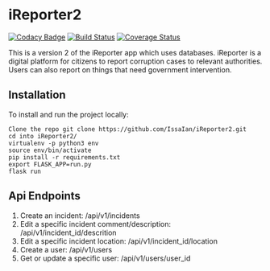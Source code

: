 # iReporter2
[![Codacy Badge](https://api.codacy.com/project/badge/Grade/9b7374eb098e48c5a7d5c77bb123a6b1)](https://app.codacy.com/app/IssaIan/iReporter2?utm_source=github.com&utm_medium=referral&utm_content=IssaIan/iReporter2&utm_campaign=Badge_Grade_Settings)
[![Build Status](https://travis-ci.org/IssaIan/iReporter2.svg?branch=develop)](https://travis-ci.org/IssaIan/iReporter2)
[![Coverage Status](https://coveralls.io/repos/github/IssaIan/iReporter2/badge.svg?branch=develop)](https://coveralls.io/github/IssaIan/iReporter2?branch=develop)


This is a version 2 of the iReporter app which uses databases.
iReporter is a digital platform for citizens to report corruption cases to relevant authorities. Users can also report on things that need government intervention.

## Installation
To install and run the project locally:

    Clone the repo git clone https://github.com/IssaIan/iReporter2.git
    cd into iReporter2/
    virtualenv -p python3 env
    source env/bin/activate
    pip install -r requirements.txt
    export FLASK_APP=run.py
    flask run

## Api Endpoints

1. Create an incident: /api/v1/incidents
2. Edit a specific incident comment/description: /api/v1/incident_id/descrition
3. Edit a specific incident location: /api/v1/incident_id/location
4. Create a user: /api/v1/users
5. Get or update a specific user: /api/v1/users/user_id
